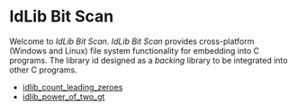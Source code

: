 # IdLib Bit Scan
Welcome to *IdLib Bit Scan*.
*IdLib Bit Scan* provides cross-platform (Windows and Linux) file system functionality for embedding into C programs.
The library id designed as a *backing* library to be integrated into other C programs.

- [idlib_count_leading_zeroes](idlib_count_leading_zeroes.md)
- [idlib_power_of_two_gt](idlib_power_of_two_gt.md)
